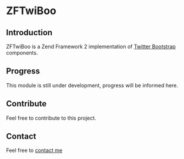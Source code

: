 # ZFTwiBoo #

## Introduction ##
ZFTwiBoo is a Zend Framework 2 implementation of [Twitter Bootstrap](http://twitter.github.com/bootstrap/index.html) components.

## Progress ##
This module is still under development, progress will be informed here.

## Contribute ##
Feel free to contribute to this project.

## Contact ##
Feel free to [contact me](http://www.jprumeau.com/?page_id=167)
